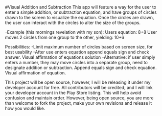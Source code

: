 #Visual Addition and Subtraction
This app will feature a way for the user to enter a simple addition, or subtraction equation, and have groups of circles drawn to the screen to visualize the equation. Once the circles are drawn, the user can interact with the circles to alter the size of the groups.

-Example (this mornings revelation with my son):
Users equation: 8+8
User moves 2 circles from one group to the other, yielding: 10+6

Possibilities:
-Limit maximum number of circles based on screen size, for best usability
-After use enters equation append equals sign and check answer. Visual affirmation of equations solution
-Alternative: if user simply enters a number, they may move circles into a separate group, need to designate addition or subtraction. Append equals sign and check equation. Visual affirmation of equation.

This project will be open source, however, I will be releasing it under my developer account for free. All contributors will be credited, and I will link your developer account in the Play Store listing. This will help avoid confusion and maintain order. However, being open source, you are more than welcome to fork the project, make your own revisions and release it how you would like.